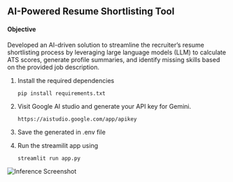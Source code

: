 ## AI-Powered Resume Shortlisting Tool

#### Objective
Developed an AI-driven solution to streamline the recruiter’s resume shortlisting process by leveraging large language models (LLM) to calculate ATS scores, generate profile summaries, and identify missing skills based on the provided job description.

1. Install the required dependencies

   ``` pip install requirements.txt ``` 

2. Visit Google AI studio and generate your API key for Gemini.

    ```https://aistudio.google.com/app/apikey```

3. Save the generated in .env file

4. Run the streamilit app using

    ```streamlit run app.py```

![Inference Screenshot](https://raw.githubusercontent.com/sanchayvashist/ATS-Tracking-with-LLM/main/inference.png)
